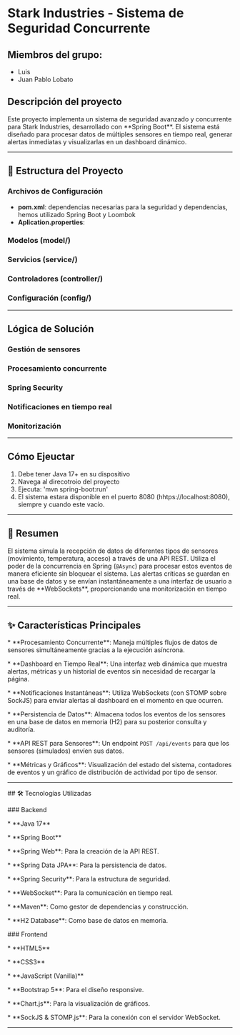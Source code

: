 # Stark Industries - Sistema de Seguridad Concurrente

## Miembros del grupo:
- Luis
- Juan Pablo Lobato

## Descripción del proyecto
Este proyecto implementa un sistema de seguridad avanzado y concurrente para Stark Industries, desarrollado con \*\*Spring Boot\*\*. El sistema está diseñado para procesar datos de múltiples sensores en tiempo real, generar alertas inmediatas y visualizarlas en un dashboard dinámico.



---

## 📂 Estructura del Proyecto

### Archivos de Configuración
- **pom.xml**: dependencias necesarias para la seguridad y dependencias, hemos utilizado Spring Boot y Loombok
- **Aplication.properties**:

### Modelos (model/)

### Servicios (service/)

### Controladores (controller/)

### Configuración (config/)

---

## Lógica de Solución
### Gestión de sensores
### Procesamiento concurrente
### Spring Security
### Notificaciones en tiempo real
### Monitorización

---

## Cómo Ejeuctar
1. Debe tener Java 17+ en su dispositivo
2. Navega al direcotroio del proyecto
3. Ejecuta: 'mvn spring-boot:run'
4. El sistema estara disponible en el puerto 8080 (hhtps://localhost:8080), siempre y cuando este vacío. 

---

## 📜 Resumen



El sistema simula la recepción de datos de diferentes tipos de sensores (movimiento, temperatura, acceso) a través de una API REST. Utiliza el poder de la concurrencia en Spring (`@Async`) para procesar estos eventos de manera eficiente sin bloquear el sistema. Las alertas críticas se guardan en una base de datos y se envían instantáneamente a una interfaz de usuario a través de \*\*WebSockets\*\*, proporcionando una monitorización en tiempo real.



---



## ✨ Características Principales



\* \*\*Procesamiento Concurrente\*\*: Maneja múltiples flujos de datos de sensores simultáneamente gracias a la ejecución asíncrona.

\* \*\*Dashboard en Tiempo Real\*\*: Una interfaz web dinámica que muestra alertas, métricas y un historial de eventos sin necesidad de recargar la página.

\* \*\*Notificaciones Instantáneas\*\*: Utiliza WebSockets (con STOMP sobre SockJS) para enviar alertas al dashboard en el momento en que ocurren.

\* \*\*Persistencia de Datos\*\*: Almacena todos los eventos de los sensores en una base de datos en memoria (H2) para su posterior consulta y auditoría.

\* \*\*API REST para Sensores\*\*: Un endpoint `POST /api/events` para que los sensores (simulados) envíen sus datos.

\* \*\*Métricas y Gráficos\*\*: Visualización del estado del sistema, contadores de eventos y un gráfico de distribución de actividad por tipo de sensor.



---



\## 🛠️ Tecnologías Utilizadas



\### Backend

\* \*\*Java 17\*\*

\* \*\*Spring Boot\*\*

\* \*\*Spring Web\*\*: Para la creación de la API REST.

\* \*\*Spring Data JPA\*\*: Para la persistencia de datos.

\* \*\*Spring Security\*\*: Para la estructura de seguridad.

\* \*\*WebSocket\*\*: Para la comunicación en tiempo real.

\* \*\*Maven\*\*: Como gestor de dependencias y construcción.

\* \*\*H2 Database\*\*: Como base de datos en memoria.



\### Frontend

\* \*\*HTML5\*\*

\* \*\*CSS3\*\*

\* \*\*JavaScript (Vanilla)\*\*

\* \*\*Bootstrap 5\*\*: Para el diseño responsive.

\* \*\*Chart.js\*\*: Para la visualización de gráficos.

\* \*\*SockJS \& STOMP.js\*\*: Para la conexión con el servidor WebSocket.



---




